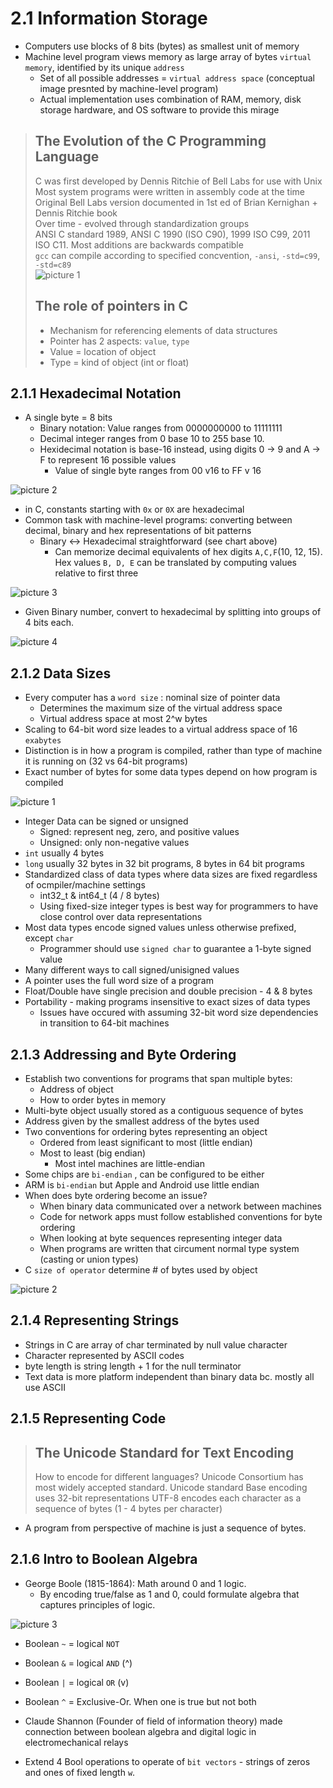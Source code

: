 # 2.1 Information Storage

- Computers use blocks of 8 bits (bytes) as smallest unit of memory
- Machine level program views memory as large array of bytes `virtual memory`, identified by its unique `address`
  - Set of all possible addresses = `virtual address space` (conceptual image presnted by machine-level program)
  - Actual implementation uses combination of RAM, memory, disk storage hardware, and OS software to provide this mirage

> ## The Evolution of the C Programming Language
>
> C was first developed by Dennis Ritchie of Bell Labs for use with Unix  
> Most system programs were written in assembly code at the time  
> Original Bell Labs version documented in 1st ed of Brian Kernighan + Dennis Ritchie book  
> Over time - evolved through standardization groups  
> ANSI C standard 1989, ANSI C 1990 (ISO C90), 1999 ISO C99, 2011 ISO C11. Most additions are backwards compatible  
> `gcc` can compile according to specified concvention, `-ansi`, `-std=c99`, `-std=c89`  
> ![picture 1](https://s2.loli.net/2022/08/14/3R5toVFmxlydZEA.png)  
>
> ## The role of pointers in C
>
> - Mechanism for referencing elements of data structures  
> - Pointer has 2 aspects: `value`, `type`
> - Value = location of object
> - Type = kind of object (int or float)

## 2.1.1 Hexadecimal Notation

- A single byte = 8 bits
  - Binary notation: Value ranges from 0000000000 to 11111111
  - Decimal integer ranges from 0 base 10 to 255 base 10.
  - Hexidecimal notation is base-16 instead, using digits 0 -> 9 and A -> F to represent 16 possible values
    - Value of single byte ranges from 00 v16 to FF v 16

![picture 2](https://s2.loli.net/2022/08/15/3NyLJwGTOKozr4k.png)  

- in C, constants starting with `0x` or `0X` are hexadecimal
- Common task with machine-level programs: converting between decimal, binary and hex representations of bit patterns
  - Binary <-> Hexadecimal straightforward (see chart above)
    - Can memorize decimal equivalents of hex digits `A,C,F`(10, 12, 15). Hex values `B, D, E` can be translated by computing values relative to first three
  
![picture 3](https://s2.loli.net/2022/08/15/KUkybSNn9DMOJft.png)  

- Given Binary number, convert to hexadecimal by splitting into groups of 4 bits each.
  
![picture 4](https://s2.loli.net/2022/08/15/cD6ez1TOVilr3Mx.png)  

## 2.1.2 Data Sizes

- Every computer has a `word size` : nominal size of pointer data
  - Determines the maximum size of the virtual address space
  - Virtual address space at most 2^w bytes
- Scaling to 64-bit word size leades to a virtual address space of 16 `exabytes`
- Distinction is in how a program is compiled, rather than type of machine it is running on (32 vs 64-bit programs)
- Exact number of bytes for some data types depend on how program is compiled
  
![picture 1](https://s2.loli.net/2022/08/15/3kncxa8iNGzAP1p.png)  

- Integer Data can be signed or unsigned
  - Signed: represent neg, zero, and positive values
  - Unsigned: only non-negative values
- `int` usually 4 bytes
- `long` usually 32 bytes in 32 bit programs, 8 bytes in 64 bit programs
- Standardized class of data types where data sizes are fixed regardless of ocmpiler/machine settings
  - int32_t & int64_t (4 / 8 bytes)
  - Using fixed-size integer types is best way for programmers to have close control over data representations
- Most data types encode signed values unless otherwise prefixed, except `char`
  - Programmer should use `signed char` to guarantee a 1-byte signed value
- Many different ways to call signed/unisigned values
- A pointer uses the full word size of a program
- Float/Double have single precision and double precision - 4 & 8 bytes
- Portability - making programs insensitive to exact sizes of data types
  - Issues have occured with assuming 32-bit word size dependencies in transition to 64-bit machines

## 2.1.3 Addressing and Byte Ordering

- Establish two conventions for programs that span multiple bytes:
  - Address of object
  - How to order bytes in memory
- Multi-byte object usually stored as a contiguous sequence of bytes
- Address given by the smallest address of the bytes used
- Two conventions for ordering bytes representing an object
  - Ordered from least significant to most (little endian)
  - Most to least (big endian)
    - Most intel machines are little-endian
- Some chips are `bi-endian` , can be configured to be either
- ARM is `bi-endian` but Apple and Android use little endian
- When does byte ordering become an issue?
  - When binary data communicated over a network between machines
  - Code for network apps must follow established conventions for byte ordering
  - When looking at byte sequences representing integer data
  - When programs are written that circument normal type system (casting or union types)
- C `size of operator` determine # of bytes used by object

![picture 2](https://s2.loli.net/2022/08/15/zKTuikhFqtXrRGB.png)  

## 2.1.4 Representing Strings
- Strings in C are array of char terminated by null value character
- Character represented by ASCII codes
- byte length is string length + 1 for the null terminator
- Text data is more platform independent than binary data bc. mostly all use ASCII

## 2.1.5 Representing Code

> ## The Unicode Standard for Text Encoding
>
> How to encode for different languages? Unicode Consortium has most widely accepted standard. Unicode standard
> Base encoding uses 32-bit representations
> UTF-8 encodes each character as a sequence of bytes (1 - 4 bytes per character)

- A program from perspective of machine is just a sequence of bytes.

## 2.1.6 Intro to Boolean Algebra
- George Boole (1815-1864): Math around 0 and 1 logic.
  - By encoding true/false as 1 and 0, could formulate algebra that captures principles of logic.
  
![picture 3](https://s2.loli.net/2022/08/15/Si7U4xgIEmKJfCR.png)  

- Boolean `~` = logical `NOT`
- Boolean `&` = logical `AND` (^)
- Boolean `|` = logical `OR` (v)
- Boolean `^` = Exclusive-Or. When one is true but not both

- Claude Shannon (Founder of field of information theory) made connection between boolean algebra and digital logic in electromechanical relays
- Extend 4 Bool operations to operate of `bit vectors` - strings of zeros and ones of fixed length `w`.